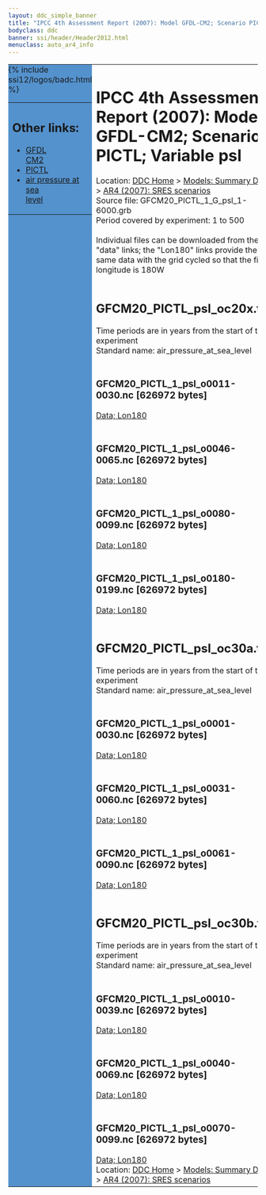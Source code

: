 ```yaml
---
layout: ddc_simple_banner
title: "IPCC 4th Assessment Report (2007): Model GFDL-CM2; Scenario PICTL; Variable psl"
bodyclass: ddc
banner: ssi/header/Header2012.html
menuclass: auto_ar4_info
---
```



<table width="100%" border="0" cellspacing="0" cellpadding="0" style="border-collapse: collapse;">
<tr style="margin:0;padding:0;border:0;">
<td style="margin:0;padding:0;border:0;height:1pt;width:150pt;background:#5492CD;" valign="top" >

<div id="lh-col2" class="auto_ar4_info">
<table class="menumain" bgcolor="#5492CD" cellspacing="0" width="100%" border="0">
<tr><td>
<h2> Other links:</h2>
<ul>
<li><a href="/auto/ar4/model-GFDL-CM2.html">GFDL<br/>CM2</a></li>
<li><a href="/auto/ar4/scenario-PICTL.html">PICTL</a></li>
<li><a href="/auto/ar4/var-air_pressure_at_sea_level.html">air pressure at sea<br/> level</a></li>
</ul>
</td></tr>
{% include ssi12/logos/badc.html %}
</table>
</div>
</td>
<td><h1>IPCC 4th Assessment Report (2007): Model GFDL-CM2; Scenario PICTL; Variable psl</h1>

<!-- Breadcrumb1 -->
<div id="breadcrumb1" align="left">
Location: <a href="/index.html">DDC Home</a> > <a href="/sim/gcm_clim/">Models: Summary Data</a>
> <a href="/sim/gcm_clim/SRES_AR4/index.html">AR4 (2007): SRES scenarios</a>
</div>
<!-- End of Breadcrumb1 -->Source file: GFCM20_PICTL_1_G_psl_1-6000.grb
<br/>
Period covered by experiment: 1 to 500<br/>
<br/>Individual files can be downloaded from the "data" links; the "Lon180" links provide the same data
         with the grid cycled so that the first longitude is 180W<br/>
<br/><h2>GFCM20_PICTL_psl_oc20x.tar</h2>
Time periods are in years from the start of the experiment<br/>
Standard name: air_pressure_at_sea_level<br>
<br/><h3>GFCM20_PICTL_1_psl_o0011-0030.nc [626972 bytes]</h3>
<a href="/cgi-bin/downl/ar4_nc/psl/GFCM20_PICTL_1_psl_o0011-0030.nc">Data; </a><a href="/cgi-bin/downl/ar4_nc/psl/GFCM20_PICTL_1_psl_o0011-0030.cyto180.nc"> Lon180</a><br/>
<br/><h3>GFCM20_PICTL_1_psl_o0046-0065.nc [626972 bytes]</h3>
<a href="/cgi-bin/downl/ar4_nc/psl/GFCM20_PICTL_1_psl_o0046-0065.nc">Data; </a><a href="/cgi-bin/downl/ar4_nc/psl/GFCM20_PICTL_1_psl_o0046-0065.cyto180.nc"> Lon180</a><br/>
<br/><h3>GFCM20_PICTL_1_psl_o0080-0099.nc [626972 bytes]</h3>
<a href="/cgi-bin/downl/ar4_nc/psl/GFCM20_PICTL_1_psl_o0080-0099.nc">Data; </a><a href="/cgi-bin/downl/ar4_nc/psl/GFCM20_PICTL_1_psl_o0080-0099.cyto180.nc"> Lon180</a><br/>
<br/><h3>GFCM20_PICTL_1_psl_o0180-0199.nc [626972 bytes]</h3>
<a href="/cgi-bin/downl/ar4_nc/psl/GFCM20_PICTL_1_psl_o0180-0199.nc">Data; </a><a href="/cgi-bin/downl/ar4_nc/psl/GFCM20_PICTL_1_psl_o0180-0199.cyto180.nc"> Lon180</a><br/>
<br/><h2>GFCM20_PICTL_psl_oc30a.tar</h2>
Time periods are in years from the start of the experiment<br/>
Standard name: air_pressure_at_sea_level<br>
<br/><h3>GFCM20_PICTL_1_psl_o0001-0030.nc [626972 bytes]</h3>
<a href="/cgi-bin/downl/ar4_nc/psl/GFCM20_PICTL_1_psl_o0001-0030.nc">Data; </a><a href="/cgi-bin/downl/ar4_nc/psl/GFCM20_PICTL_1_psl_o0001-0030.cyto180.nc"> Lon180</a><br/>
<br/><h3>GFCM20_PICTL_1_psl_o0031-0060.nc [626972 bytes]</h3>
<a href="/cgi-bin/downl/ar4_nc/psl/GFCM20_PICTL_1_psl_o0031-0060.nc">Data; </a><a href="/cgi-bin/downl/ar4_nc/psl/GFCM20_PICTL_1_psl_o0031-0060.cyto180.nc"> Lon180</a><br/>
<br/><h3>GFCM20_PICTL_1_psl_o0061-0090.nc [626972 bytes]</h3>
<a href="/cgi-bin/downl/ar4_nc/psl/GFCM20_PICTL_1_psl_o0061-0090.nc">Data; </a><a href="/cgi-bin/downl/ar4_nc/psl/GFCM20_PICTL_1_psl_o0061-0090.cyto180.nc"> Lon180</a><br/>
<br/><h2>GFCM20_PICTL_psl_oc30b.tar</h2>
Time periods are in years from the start of the experiment<br/>
Standard name: air_pressure_at_sea_level<br>
<br/><h3>GFCM20_PICTL_1_psl_o0010-0039.nc [626972 bytes]</h3>
<a href="/cgi-bin/downl/ar4_nc/psl/GFCM20_PICTL_1_psl_o0010-0039.nc">Data; </a><a href="/cgi-bin/downl/ar4_nc/psl/GFCM20_PICTL_1_psl_o0010-0039.cyto180.nc"> Lon180</a><br/>
<br/><h3>GFCM20_PICTL_1_psl_o0040-0069.nc [626972 bytes]</h3>
<a href="/cgi-bin/downl/ar4_nc/psl/GFCM20_PICTL_1_psl_o0040-0069.nc">Data; </a><a href="/cgi-bin/downl/ar4_nc/psl/GFCM20_PICTL_1_psl_o0040-0069.cyto180.nc"> Lon180</a><br/>
<br/><h3>GFCM20_PICTL_1_psl_o0070-0099.nc [626972 bytes]</h3>
<a href="/cgi-bin/downl/ar4_nc/psl/GFCM20_PICTL_1_psl_o0070-0099.nc">Data; </a><a href="/cgi-bin/downl/ar4_nc/psl/GFCM20_PICTL_1_psl_o0070-0099.cyto180.nc"> Lon180</a><br/>
<!-- Breadcrumb2 -->
<div id="breadcrumb2" align="left">
Location: <a href="/index.html">DDC Home</a> > <a href="/sim/gcm_clim/">Models: Summary Data</a>
> <a href="/sim/gcm_clim/SRES_AR4/index.html">AR4 (2007): SRES scenarios</a>
</div>
<!-- End of Breadcrumb2 --></td></tr></table>
